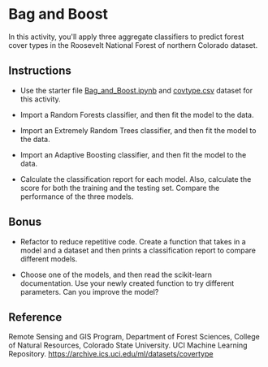# Bag and Boost

In this activity, you'll apply three aggregate classifiers to predict forest cover types in the Roosevelt National Forest of northern Colorado dataset.

## Instructions

* Use the starter file [Bag_and_Boost.ipynb](Unsolved/Bag_and_Boost.ipynb) and [covtype.csv](Resources/covtype.csv) dataset for this activity.

* Import a Random Forests classifier, and then fit the model to the data.

* Import an Extremely Random Trees classifier, and then fit the model to the data.

* Import an Adaptive Boosting classifier, and then fit the model to the data.

* Calculate the classification report for each model. Also, calculate the score for both the training and the testing set. Compare the performance of the three models.

## Bonus

* Refactor to reduce repetitive code. Create a function that takes in a model and a dataset and then prints a classification report to compare different models.

* Choose one of the models, and then read the scikit-learn documentation. Use your newly created function to try different parameters. Can you improve the model?

## Reference

Remote Sensing and GIS Program, Department of Forest Sciences, College of Natural Resources, Colorado State University. UCI Machine Learning Repository. https://archive.ics.uci.edu/ml/datasets/covertype

